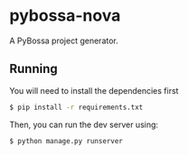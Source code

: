 pybossa-nova
===============

A PyBossa project generator.


Running
-------

You will need to install the dependencies first

```bash
$ pip install -r requirements.txt
```

Then, you can run the dev server using:

```bash
$ python manage.py runserver
```
